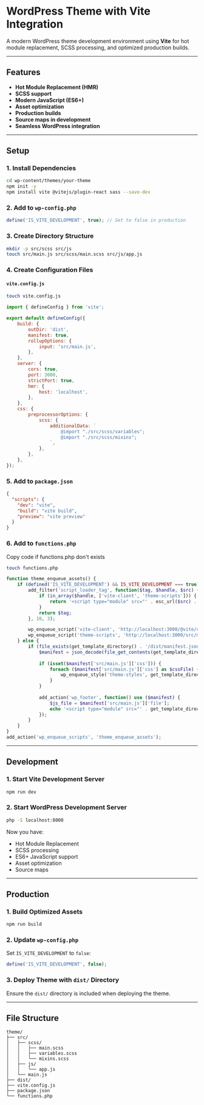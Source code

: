# WordPress Theme with Vite Integration

A modern WordPress theme development environment using **Vite** for hot module replacement, SCSS processing, and optimized production builds.

---

## Features

- **Hot Module Replacement (HMR)**
- **SCSS support**
- **Modern JavaScript (ES6+)**
- **Asset optimization**
- **Production builds**
- **Source maps in development**
- **Seamless WordPress integration**

---

## Setup

### 1. Install Dependencies

```bash
cd wp-content/themes/your-theme
npm init -y
npm install vite @vitejs/plugin-react sass --save-dev
```

### 2. Add to `wp-config.php`

```php
define('IS_VITE_DEVELOPMENT', true); // Set to false in production
```

### 3. Create Directory Structure

```bash
mkdir -p src/scss src/js
touch src/main.js src/scss/main.scss src/js/app.js
```

### 4. Create Configuration Files

#### `vite.config.js`
```bash
touch vite.config.js
```

```javascript
import { defineConfig } from 'vite';

export default defineConfig({
    build: {
        outDir: 'dist',
        manifest: true,
        rollupOptions: {
            input: 'src/main.js',
        },
    },
    server: {
        cors: true,
        port: 3000,
        strictPort: true,
        hmr: {
            host: 'localhost',
        },
    },
    css: {
        preprocessorOptions: {
            scss: {
                additionalData: `
                    @import "./src/scss/variables";
                    @import "./src/scss/mixins";
                `,
            },
        },
    },
});
```

### 5. Add to `package.json`

```json
{
  "scripts": {
    "dev": "vite",
    "build": "vite build",
    "preview": "vite preview"
  }
}
```

### 6. Add to `functions.php`

Copy code if functions.php don't exists
```bash
touch functions.php
```
```php
function theme_enqueue_assets() {
    if (defined('IS_VITE_DEVELOPMENT') && IS_VITE_DEVELOPMENT === true) {
        add_filter('script_loader_tag', function($tag, $handle, $src) {
            if (in_array($handle, ['vite-client', 'theme-scripts'])) {
                return '<script type="module" src="' . esc_url($src) . '"></script>';
            }
            return $tag;
        }, 10, 3);

        wp_enqueue_script('vite-client', 'http://localhost:3000/@vite/client', [], null);
        wp_enqueue_script('theme-scripts', 'http://localhost:3000/src/main.js', [], null);
    } else {
        if (file_exists(get_template_directory() . '/dist/manifest.json')) {
            $manifest = json_decode(file_get_contents(get_template_directory() . '/dist/manifest.json'), true);
            
            if (isset($manifest['src/main.js']['css'])) {
                foreach ($manifest['src/main.js']['css'] as $cssFile) {
                    wp_enqueue_style('theme-styles', get_template_directory_uri() . '/dist/' . $cssFile, [], null);
                }
            }
            
            add_action('wp_footer', function() use ($manifest) {
                $js_file = $manifest['src/main.js']['file'];
                echo '<script type="module" src="' . get_template_directory_uri() . '/dist/' . $js_file . '"></script>';
            });
        }
    }
}
add_action('wp_enqueue_scripts', 'theme_enqueue_assets');
```

---

## Development

### 1. Start Vite Development Server

```bash
npm run dev
```

### 2. Start WordPress Development Server

```bash
php -S localhost:8000
```

Now you have:

- Hot Module Replacement
- SCSS processing
- ES6+ JavaScript support
- Asset optimization
- Source maps

---

## Production

### 1. Build Optimized Assets

```bash
npm run build
```

### 2. Update `wp-config.php`

Set `IS_VITE_DEVELOPMENT` to `false`:

```php
define('IS_VITE_DEVELOPMENT', false);
```

### 3. Deploy Theme with `dist/` Directory

Ensure the `dist/` directory is included when deploying the theme.

---

## File Structure

```plaintext
theme/
├── src/
│   ├── scss/
│   │   ├── main.scss
│   │   ├── variables.scss
│   │   └── mixins.scss
│   ├── js/
│   │   └── app.js
│   └── main.js
├── dist/
├── vite.config.js
├── package.json
└── functions.php
```

